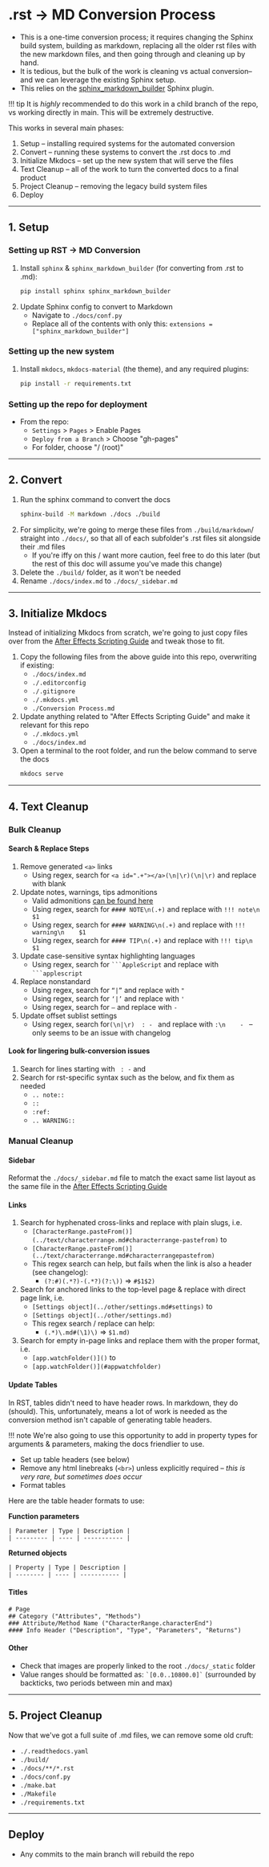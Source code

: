 # .rst -> MD Conversion Process

- This is a one-time conversion process; it requires changing the Sphinx build system, building as markdown, replacing all the older rst files with the new markdown files, and then going through and cleaning up by hand.
- It is tedious, but the bulk of the work is cleaning vs actual conversion– and we can leverage the existing Sphinx setup.
- This relies on the [sphinx_markdown_builder](https://github.com/liran-funaro/sphinx-markdown-builder/) Sphinx plugin.

!!! tip
    It is *highly* recommended to do this work in a child branch of the repo, vs working directly in main. This will be extremely destructive.

This works in several main phases:

1. Setup – installing required systems for the automated conversion
2. Convert – running these systems to convert the .rst docs to .md
3. Initialize Mkdocs – set up the new system that will serve the files
4. Text Cleanup – all of the work to turn the converted docs to a final product
5. Project Cleanup – removing the legacy build system files
6. Deploy

---

## 1. Setup

### Setting up RST -> MD Conversion

1. Install `sphinx` & `sphinx_markdown_builder` (for converting from .rst to .md):
    ```sh
    pip install sphinx sphinx_markdown_builder
    ```
2. Update Sphinx config to convert to Markdown
    - Navigate to `./docs/conf.py`
    - Replace all of the contents with only this: `extensions = ["sphinx_markdown_builder"]`

### Setting up the new system

1. Install `mkdocs`, `mkdocs-material` (the theme), and any required plugins:
    ```sh
    pip install -r requirements.txt
    ```

### Setting up the repo for deployment

- From the repo:
  - `Settings` > `Pages` > Enable Pages
  - `Deploy from a Branch` > Choose "gh-pages"
  - For folder, choose "/ (root)"

---

## 2. Convert

1. Run the sphinx command to convert the docs
    ```sh
    sphinx-build -M markdown ./docs ./build
    ```
2. For simplicity, we're going to merge these files from `./build/markdown`/ straight into `./docs/`, so that all of each subfolder's .rst files sit alongside their .md files
    - If you're iffy on this / want more caution, feel free to do this later (but the rest of this doc will assume you've made this change)
3. Delete the `./build/` folder, as it won't be needed
4. Rename `./docs/index.md` to `./docs/_sidebar.md`

---

## 3. Initialize Mkdocs

Instead of initializing Mkdocs from scratch, we're going to just copy files over from the [After Effects Scripting Guide](https://github.com/docsforadobe/after-effects-scripting-guide/) and tweak those to fit.

1. Copy the following files from the above guide into this repo, overwriting if existing:
    - `./docs/index.md`
    - `./.editorconfig`
    - `./.gitignore`
    - `./.mkdocs.yml`
    - `./Conversion Process.md`
2. Update anything related to "After Effects Scripting Guide" and make it relevant for this repo
    - `./.mkdocs.yml`
    - `./docs/index.md`
3. Open a terminal to the root folder, and run the below command to serve the docs
    ```sh
    mkdocs serve
    ```

---

## 4. Text Cleanup

### Bulk Cleanup

#### Search & Replace Steps


1. Remove generated `<a>` links
    - Using regex, search for `<a id=".+"></a>(\n|\r)(\n|\r)` and replace with blank
2. Update notes, warnings, tips admonitions
    - Valid admonitions [can be found here](https://squidfunk.github.io/mkdocs-material/reference/admonitions/#supported-types)
    - Using regex, search for `#### NOTE\n(.+)` and replace with `!!! note\n    $1`
    - Using regex, search for `#### WARNING\n(.+)` and replace with `!!! warning\n    $1`
    - Using regex, search for `#### TIP\n(.+)` and replace with `!!! tip\n    $1`
3. Update case-sensitive syntax highlighting languages
    - Using regex, search for `` ```AppleScript `` and replace with `` ```applescript ``
4. Replace nonstandard
    - Using regex, search for `“|”` and replace with `"`
    - Using regex, search for `‘|’` and replace with `'`
    - Using regex, search for `–` and replace with `-`
5. Update offset sublist settings
    - Using regex, search for`(\n|\r)  : - ` and replace with `:\n    - ` – only seems to be an issue with changelog

#### Look for lingering bulk-conversion issues

1. Search for lines starting with `  : - ` and
2. Search for rst-specific syntax such as the below, and fix them as needed
    - `.. note::`
    - `::`
    - `:ref:`
    - `.. WARNING::`

### Manual Cleanup

#### Sidebar

Reformat the `./docs/_sidebar.md` file to match the exact same list layout as the same file in the [After Effects Scripting Guide](https://github.com/docsforadobe/after-effects-scripting-guide/)

#### Links

1. Search for hyphenated cross-links and replace with plain slugs, i.e.
    - `[CharacterRange.pasteFrom()](../text/characterrange.md#characterrange-pastefrom)` to
    - `[CharacterRange.pasteFrom()](../text/characterrange.md#characterrangepastefrom)`
    - This regex search can help, but fails when the link is also a header (see changelog):
      - `(?:#)(.*?)-(.*?)(?:\))` => `#$1$2)`
2. Search for anchored links to the top-level page & replace with direct page link, i.e.
    - `[Settings object](../other/settings.md#settings)` to
    - `[Settings object](../other/settings.md)`
    - This regex search / replace can help:
      - `(.*)\.md#(\1)\)` => `$1.md)`
3. Search for empty in-page links and replace them with the proper format, i.e.
    - `[app.watchFolder()]()` to
    - `[app.watchFolder()](#appwatchfolder)`

#### Update Tables

In RST, tables didn't need to have header rows. In markdown, they do (should). This, unfortunately, means a lot of work is needed as the conversion method isn't capable of generating table headers.

!!! note
    We're also going to use this opportunity to add in property types for arguments & parameters, making the docs friendlier to use.

- Set up table headers (see below)
- Remove any html linebreaks (`<br>`) unless explicitly required – *this is very rare, but sometimes does occur*
- Format tables

Here are the table header formats to use:

**Function parameters**

```
| Parameter | Type | Description |
| --------- | ---- | ----------- |
```

**Returned objects**

```
| Property | Type | Description |
| -------- | ---- | ----------- |
```

#### Titles

```
# Page
## Category ("Attributes", "Methods")
### Attribute/Method Name ("CharacterRange.characterEnd")
#### Info Header ("Description", "Type", "Parameters", "Returns")
```

#### Other

- Check that images are properly linked to the root `./docs/_static` folder
- Value ranges should be formatted as: `` `[0.0..10800.0]` `` (surrounded by backticks, two periods between min and max)

---

## 5. Project Cleanup

Now that we've got a full suite of .md files, we can remove some old cruft:

- `./.readthedocs.yaml`
- `./build/`
- `./docs/**/*.rst`
- `./docs/conf.py`
- `./make.bat`
- `./Makefile`
- `./requirements.txt`

---

## Deploy

- Any commits to the main branch will rebuild the repo
